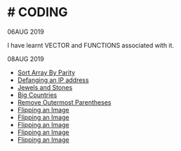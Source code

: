 # # CODING
06AUG 2019

I have learnt VECTOR and FUNCTIONS associated with it.

08AUG 2019 

- [Sort Array By Parity](https://github.com/Adityathakur3029/CODING/tree/master/Sort%20Array%20By%20Parity)
- [Defanging an IP address](https://github.com/Adityathakur3029/CODING/tree/master/Defanging%20an%20IP%20Address)
- [Jewels and Stones](https://github.com/Adityathakur3029/CODING/tree/master/Jewels%20and%20Stones)
- [Big Countries](https://github.com/Adityathakur3029/CODING/tree/master/Big%20Countries)
- [Remove Outermost Parentheses](https://github.com/Adityathakur3029/CODING/tree/master/Remove%20Outermost%20Parentheses)
- [Flipping an Image]()
- [Flipping an Image]()
- [Flipping an Image]()
- [Flipping an Image]()
- [Flipping an Image]()